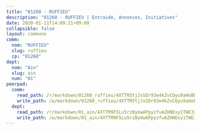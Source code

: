 ```yaml
---
title: "01260 - RUFFIEU"
description: "01260 - RUFFIEU | Entraide, Annonces, Initiatives"
date: 2020-01-11T14:09:21+09:00
collapsible: false
layout: commune
comm:
  nom: "RUFFIEU"
  slug: ruffieu
  cp: "01260"
dept:
  nom: "Ain"
  slug: ain
  num: "01"
peerpad:
  comm:
    read_path: /r/markdown/01260_ruffieu/4XTTM3tjJsSDr93e4kZvCQyu9aHoBbtqYVaRTcgRpCWhtME4U
    write_path: /w/markdown/01260_ruffieu/4XTTM3tjJsSDr93e4kZvCQyu9aHoBbtqYVaRTcgRpCWhtME4U-K3TgUCjSpVwkxrCaML9Zrii6vnToQoDvuR8syG6TAKRwpVM8dGNcePVWHyyHMMM26M133anhy6zyuYhaV3fshi2tJQPTxyny2bb5s5F1UeoUqE2RcL78BLxkxb1L7ecA8QbTi1U8
  dept:
    read_path: /r/markdown/01_ain/4XTTM9F5Lu5rzByUwAPpyzfuAZHNExy1TWE3X3wiTrPFfiAJr
    write_path: /w/markdown/01_ain/4XTTM9F5Lu5rzByUwAPpyzfuAZHNExy1TWE3X3wiTrPFfiAJr-K3TgUnxzeFoJA4CB58vXNvKXURJneTNZHUsypAQGicGiZu7AS2sPbjspGpj7s3MmMv58YhkLaSUMQMHaiKAfoMv6wF36Urxbqqh8MmnXpnKkbVhnAishABEkMRAiyAt8GGJ1Jer2
---
```



